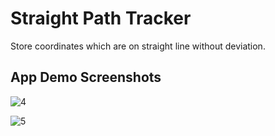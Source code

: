 # Straight Path Tracker

Store coordinates which are on  straight line without deviation.

## App Demo Screenshots

![4](https://github.com/harshad-salunke/straight_path_tracker/assets/87861834/542f4951-6674-40ec-94e6-a5611e29fe3d)

![5](https://github.com/harshad-salunke/straight_path_tracker/assets/87861834/87865d3e-93ab-4c66-972d-4d6a398ccc32)


